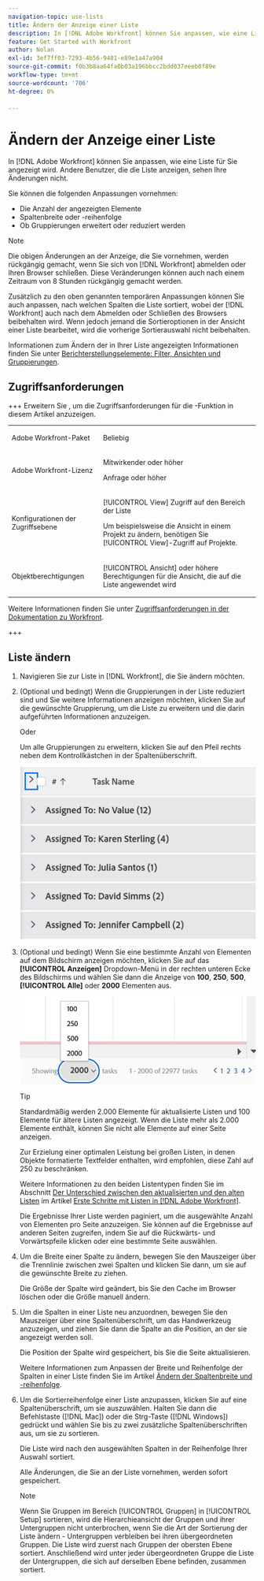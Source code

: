 ```yaml
---
navigation-topic: use-lists
title: Ändern der Anzeige einer Liste
description: In [!DNL Adobe Workfront] können Sie anpassen, wie eine Liste für Sie angezeigt wird. Andere Benutzer, die die Liste anzeigen, sehen Ihre Änderungen nicht.
feature: Get Started with Workfront
author: Nolan
exl-id: 3ef7ff03-7293-4b56-9481-e89e1a47a904
source-git-commit: f0b3b8aa64fa0b03a196bbcc2bdd037eeeb0f89e
workflow-type: tm+mt
source-wordcount: '706'
ht-degree: 0%

---
```


# Ändern der Anzeige einer Liste

<!--Audited: 11/2024-->

In [!DNL Adobe Workfront] können Sie anpassen, wie eine Liste für Sie angezeigt wird. Andere Benutzer, die die Liste anzeigen, sehen Ihre Änderungen nicht.

Sie können die folgenden Anpassungen vornehmen:

* Die Anzahl der angezeigten Elemente
* Spaltenbreite oder -reihenfolge
* Ob Gruppierungen erweitert oder reduziert werden

>[!NOTE]
>
>Die obigen Änderungen an der Anzeige, die Sie vornehmen, werden rückgängig gemacht, wenn Sie sich von [!DNL Workfront] abmelden oder Ihren Browser schließen. Diese Veränderungen können auch nach einem Zeitraum von 8 Stunden rückgängig gemacht werden.

Zusätzlich zu den oben genannten temporären Anpassungen können Sie auch anpassen, nach welchen Spalten die Liste sortiert, wobei der [!DNL Workfront] auch nach dem Abmelden oder Schließen des Browsers beibehalten wird. Wenn jedoch jemand die Sortieroptionen in der Ansicht einer Liste bearbeitet, wird die vorherige Sortierauswahl nicht beibehalten.

Informationen zum Ändern der in Ihrer Liste angezeigten Informationen finden Sie unter [Berichterstellungselemente: Filter, Ansichten und Gruppierungen](../../../reports-and-dashboards/reports/reporting-elements/reporting-elements-filters-views-groupings.md).

## Zugriffsanforderungen

+++ Erweitern Sie , um die Zugriffsanforderungen für die -Funktion in diesem Artikel anzuzeigen. 

<table style="table-layout:auto"> 
 <col> 
 <col> 
 <tbody> 
  <tr> 
   <td role="rowheader">Adobe Workfront-Paket</td> 
   <td> <p>Beliebig</p> </td> 
  </tr> 
  <tr> 
   <td role="rowheader">Adobe Workfront-Lizenz</td> 
   <td> 
   <p>Mitwirkender oder höher </p>
   <p>Anfrage oder höher</p>
   </td> 
  </tr> 
  <tr> 
   <td role="rowheader">Konfigurationen der Zugriffsebene</td> 
   <td> <p>[!UICONTROL View] Zugriff auf den Bereich der Liste</p> <p>Um beispielsweise die Ansicht in einem Projekt zu ändern, benötigen Sie [!UICONTROL View]-Zugriff auf Projekte.</p></td> 
  </tr> 
  <tr> 
   <td role="rowheader">Objektberechtigungen</td> 
   <td> <p>[!UICONTROL Ansicht] oder höhere Berechtigungen für die Ansicht, die auf die Liste angewendet wird</p>  </td> 
  </tr> 
 </tbody> 
</table>

Weitere Informationen finden Sie unter [Zugriffsanforderungen in der Dokumentation zu Workfront](/help/quicksilver/administration-and-setup/add-users/access-levels-and-object-permissions/access-level-requirements-in-documentation.md).

+++

## Liste ändern

1. Navigieren Sie zur Liste in [!DNL Workfront], die Sie ändern möchten.

   <!--
   <p data-mc-conditions="QuicksilverOrClassic.Draft mode"> 
   <MadCap:conditionalText data-mc-conditions="QuicksilverOrClassic.Draft mode">
   By default, groupings are collapsed.
   </MadCap:conditionalText>
   <br> </p>
   -->

1. (Optional und bedingt) Wenn die Gruppierungen in der Liste reduziert sind und Sie weitere Informationen anzeigen möchten, klicken Sie auf die gewünschte Gruppierung, um die Liste zu erweitern und die darin aufgeführten Informationen anzuzeigen.

   Oder

   Um alle Gruppierungen zu erweitern, klicken Sie auf den Pfeil rechts neben dem Kontrollkästchen in der Spaltenüberschrift.

   ![expand_groupings__1_.png](assets/expand-groupings--1--350x227.png)

1. (Optional und bedingt) Wenn Sie eine bestimmte Anzahl von Elementen auf dem Bildschirm anzeigen möchten, klicken Sie auf das **[!UICONTROL Anzeigen]** Dropdown-Menü in der rechten unteren Ecke des Bildschirms und wählen Sie dann die Anzeige von **100**, **250**, **500**, **[!UICONTROL Alle]** oder **2000** Elementen aus.

   ![Listennummer auf Seite](assets/list-number-page-350x119.png)

   >[!TIP]
   >
   >Standardmäßig werden 2.000 Elemente für aktualisierte Listen und 100 Elemente für ältere Listen angezeigt. Wenn die Liste mehr als 2.000 Elemente enthält, können Sie nicht alle Elemente auf einer Seite anzeigen.
   >
   >
   >Zur Erzielung einer optimalen Leistung bei großen Listen, in denen Objekte formatierte Textfelder enthalten, wird empfohlen, diese Zahl auf 250 zu beschränken.
   >
   >
   >Weitere Informationen zu den beiden Listentypen finden Sie im Abschnitt [Der Unterschied zwischen den aktualisierten und den alten Listen](../../../workfront-basics/navigate-workfront/use-lists/view-items-in-a-list.md#updated) im Artikel [Erste Schritte mit Listen in [!DNL Adobe Workfront]](../../../workfront-basics/navigate-workfront/use-lists/view-items-in-a-list.md).

   Die Ergebnisse Ihrer Liste werden paginiert, um die ausgewählte Anzahl von Elementen pro Seite anzuzeigen. Sie können auf die Ergebnisse auf anderen Seiten zugreifen, indem Sie auf die Rückwärts- und Vorwärtspfeile klicken oder eine bestimmte Seite auswählen.

1. Um die Breite einer Spalte zu ändern, bewegen Sie den Mauszeiger über die Trennlinie zwischen zwei Spalten und klicken Sie dann, um sie auf die gewünschte Breite zu ziehen.

   Die Größe der Spalte wird geändert, bis Sie den Cache im Browser löschen oder die Größe manuell ändern.

1. Um die Spalten in einer Liste neu anzuordnen, bewegen Sie den Mauszeiger über eine Spaltenüberschrift, um das Handwerkzeug anzuzeigen, und ziehen Sie dann die Spalte an die Position, an der sie angezeigt werden soll.

   Die Position der Spalte wird gespeichert, bis Sie die Seite aktualisieren.

   Weitere Informationen zum Anpassen der Breite und Reihenfolge der Spalten in einer Liste finden Sie im Artikel [Ändern der Spaltenbreite und -reihenfolge](../../../reports-and-dashboards/reports/reporting-elements/modify-column-width-order.md).

1. Um die Sortierreihenfolge einer Liste anzupassen, klicken Sie auf eine Spaltenüberschrift, um sie auszuwählen. Halten Sie dann die Befehlstaste ([!DNL Mac]) oder die Strg-Taste ([!DNL Windows]) gedrückt und wählen Sie bis zu zwei zusätzliche Spaltenüberschriften aus, um sie zu sortieren.

   Die Liste wird nach den ausgewählten Spalten in der Reihenfolge Ihrer Auswahl sortiert.

   Alle Änderungen, die Sie an der Liste vornehmen, werden sofort gespeichert.

   >[!NOTE]
   >
   >Wenn Sie Gruppen im Bereich [!UICONTROL Gruppen] in [!UICONTROL Setup] sortieren, wird die Hierarchieansicht der Gruppen und ihrer Untergruppen nicht unterbrochen, wenn Sie die Art der Sortierung der Liste ändern - Untergruppen verbleiben bei ihren übergeordneten Gruppen. Die Liste wird zuerst nach Gruppen der obersten Ebene sortiert. Anschließend wird unter jeder übergeordneten Gruppe die Liste der Untergruppen, die sich auf derselben Ebene befinden, zusammen sortiert.
